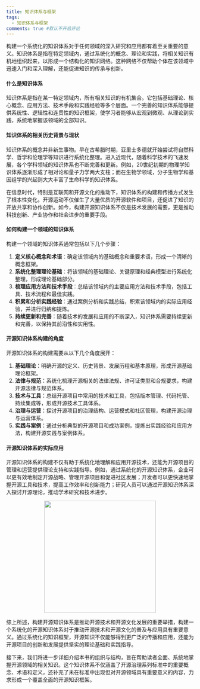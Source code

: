 ```yaml
---
title: 知识体系与框架
tags:
  - 知识体系与框架
comments: true #默认不开启评论
---
```


构建一个系统化的知识体系对于任何领域的深入研究和应用都有着至关重要的意义。知识体系是指在特定领域内，通过系统化的概念、理论和实践，将相关知识有机地组织起来，以形成一个结构化的知识网络。这种网络不仅帮助个体在该领域中迅速入门和深入理解，还能促进知识的传承与创新。

#### 什么是知识体系

知识体系是指在某一特定领域内，所有相关知识的有机集合。它包括基础理论、核心概念、应用方法、技术手段和实践经验等多个层面。一个完善的知识体系能够提供系统性、逻辑性和连贯性的知识框架，使学习者能够从宏观到微观、从理论到实践，系统地掌握该领域的全部知识。

#### 知识体系的相关历史背景与现状

知识体系的概念并非新生事物。早在古希腊时期，亚里士多德就开始尝试将自然科学、哲学和伦理学等知识进行系统化整理。进入近现代，随着科学技术的飞速发展，各个学科领域的知识体系也不断完善和更新。例如，20世纪初期的物理学知识体系逐渐形成了相对论和量子力学两大支柱；而在生物学领域，分子生物学和基因组学的兴起则大大丰富了生命科学的知识体系。

在信息时代，特别是互联网和开源文化的推动下，知识体系的构建和传播方式发生了根本性变化。开源运动不仅催生了大量优质的开源软件和项目，还促进了知识的开放共享和协作创新。如今，构建开源知识体系不仅是技术发展的需要，更是推动科技创新、产业协作和社会进步的重要手段。

#### 如何构建一个领域的知识体系

构建一个领域的知识体系通常包括以下几个步骤：

1. **定义核心概念和术语**：确定该领域内的基础概念和重要术语，形成一个清晰的概念框架。
2. **系统化整理理论基础**：将该领域的基础理论、关键原理和经典模型进行系统化整理，形成理论基础部分。
3. **梳理应用方法和技术手段**：总结该领域内的主要应用方法和技术手段，包括工具、技术流程和最佳实践。
4. **积累和分析实践经验**：通过案例分析和实践总结，积累该领域内的实际应用经验，并进行归纳和提炼。
5. **持续更新和完善**：随着技术的发展和应用的不断深入，知识体系需要持续更新和完善，以保持其前沿性和实用性。

#### 开源知识体系构建的角度

开源知识体系的构建需要从以下几个角度展开：

1. **基础理论**：明确开源的定义、历史背景、发展历程和基本原理，形成开源基础理论框架。
2. **法律与规范**：系统化梳理开源相关的法律法规、许可证类型和合规要求，构建开源法律与规范体系。
3. **技术与工具**：总结开源项目中常用的技术和工具，包括版本管理、代码托管、持续集成等，形成开源技术工具体系。
4. **治理与运营**：探讨开源项目的治理结构、运营模式和社区管理，构建开源治理与运营体系。
5. **实践与案例**：通过分析典型的开源项目和成功案例，提炼出实践经验和应用方法，构建开源实践与案例体系。

#### 开源知识体系的实际应用

开源知识体系的构建不仅有助于系统化地理解和应用开源技术，还能为开源项目的管理和运营提供理论支持和实践指导。例如，通过系统化的开源知识体系，企业可以更有效地制定开源战略、管理开源项目和促进社区发展；开发者可以更快速地掌握开源工具和技术，提高工作效率和创新能力；研究人员可以通过开源知识体系深入探讨开源理论，推动学术研究和技术进步。

<div align=center>
<img src="https://github.com/user-attachments/assets/5fe1cb7d-b4fd-42a9-b42c-ad29ed181c91" width="300px">
</div>

综上所述，构建开源知识体系是推动开源技术和开源文化发展的重要举措，构建一个系统化的开源知识体系对于推动开源技术和开源文化的普及与应用具有重要意义。通过系统化的知识框架，开源知识不仅能够得到更广泛的传播和应用，还能为开源项目的创新和发展提供坚实的理论基础和实践指导。

接下来，我们将进一步详细介绍本书的组织与结构，旨在帮助读者全面、系统地掌握开源领域的相关知识。这个知识体系不仅涵盖了开源治理系列标准中的重要概念、术语和定义，还补充了未在标准中出现但对开源领域具有重要意义的内容，力求形成一个覆盖全面的开源知识框架。
